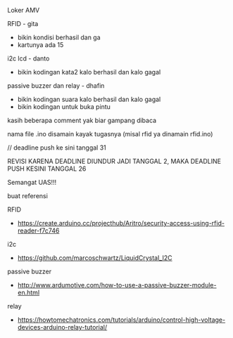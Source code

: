 Loker AMV

RFID - gita
- bikin kondisi berhasil dan ga
- kartunya ada 15

i2c lcd - danto
- bikin kodingan kata2 kalo berhasil dan kalo gagal

passive buzzer dan relay - dhafin
- bikin kodingan suara kalo berhasil dan kalo gagal
- bikin kodingan untuk buka pintu

kasih beberapa comment yak biar gampang dibaca

nama file .ino disamain kayak tugasnya (misal rfid ya dinamain rfid.ino)

// deadline push ke sini tanggal 31

REVISI KARENA DEADLINE DIUNDUR JADI TANGGAL 2, MAKA DEADLINE PUSH KESINI TANGGAL 26

Semangat UAS!!!

buat referensi

RFID
- https://create.arduino.cc/projecthub/Aritro/security-access-using-rfid-reader-f7c746

i2c
- https://github.com/marcoschwartz/LiquidCrystal_I2C

passive buzzer
- http://www.ardumotive.com/how-to-use-a-passive-buzzer-module-en.html

relay
- https://howtomechatronics.com/tutorials/arduino/control-high-voltage-devices-arduino-relay-tutorial/
